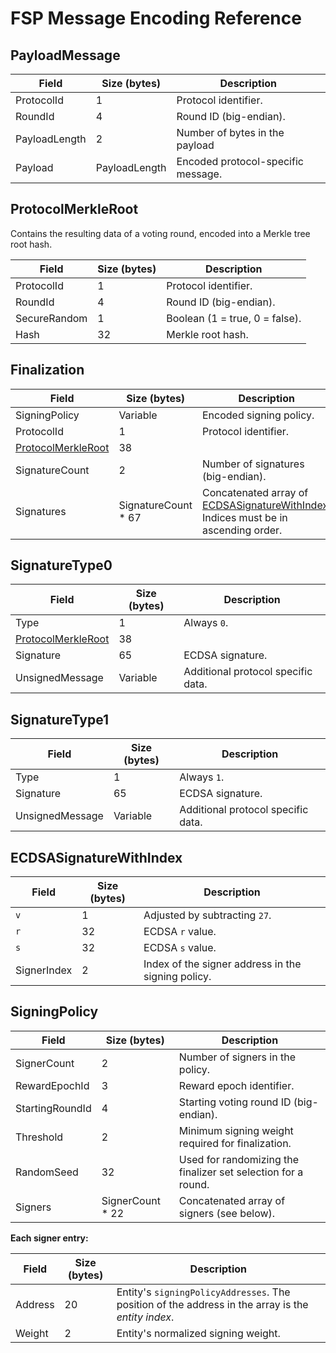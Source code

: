 # FSP Message Encoding Reference

## PayloadMessage

| **Field**     | **Size (bytes)** | **Description**                    |
| ------------- | ---------------- | ---------------------------------- |
| ProtocolId    | 1                | Protocol identifier.               |
| RoundId       | 4                | Round ID (big-endian).             |
| PayloadLength | 2                | Number of bytes in the payload     |
| Payload       | PayloadLength    | Encoded protocol-specific message. |

## ProtocolMerkleRoot
Contains the resulting data of a voting round, encoded into a Merkle tree root hash.

| **Field**    | **Size (bytes)** | **Description**                |
| ------------ | ---------------- | ------------------------------ |
| ProtocolId   | 1                | Protocol identifier.           |
| RoundId      | 4                | Round ID (big-endian).         |
| SecureRandom | 1                | Boolean (1 = true, 0 = false). |
| Hash         | 32               | Merkle root hash.              |

## Finalization

| **Field**                                 | **Size (bytes)**    | **Description**                                                                                                |
| ----------------------------------------- | ------------------- | -------------------------------------------------------------------------------------------------------------- |
| SigningPolicy                             | Variable            | Encoded signing policy.                                                                                        |
| ProtocolId                                | 1                   | Protocol identifier.                                                                                           |
| [ProtocolMerkleRoot](#protocolmerkleroot) | 38                  |                                                                                                                |
| SignatureCount                            | 2                   | Number of signatures (big-endian).                                                                             |
| Signatures                                | SignatureCount * 67 | Concatenated array of [ECDSASignatureWithIndex](#ecdsasignaturewithindex). Indices must be in ascending order. |

## SignatureType0

| **Field**                                 | **Size (bytes)** | **Description**                    |
| ----------------------------------------- | ---------------- | ---------------------------------- |
| Type                                      | 1                | Always `0`.                        |
| [ProtocolMerkleRoot](#protocolmerkleroot) | 38               |                                    |
| Signature                                 | 65               | ECDSA signature.                   |
| UnsignedMessage                           | Variable         | Additional protocol specific data. |

## SignatureType1

| **Field**       | **Size (bytes)** | **Description**                    |
| --------------- | ---------------- | ---------------------------------- |
| Type            | 1                | Always `1`.                        |
| Signature       | 65               | ECDSA signature.                   |
| UnsignedMessage | Variable         | Additional protocol specific data. |

## ECDSASignatureWithIndex

| **Field**   | **Size (bytes)** | **Description**                                    |
| ----------- | ---------------- | -------------------------------------------------- |
| `v`         | 1                | Adjusted by subtracting `27`.                      |
| `r`         | 32               | ECDSA `r` value.                                   |
| `s`         | 32               | ECDSA `s` value.                                   |
| SignerIndex | 2                | Index of the signer address in the signing policy. |

## SigningPolicy

| **Field**       | **Size (bytes)** | **Description**                                               |
| --------------- | ---------------- | ------------------------------------------------------------- |
| SignerCount     | 2                | Number of signers in the policy.                              |
| RewardEpochId   | 3                | Reward epoch identifier.                                      |
| StartingRoundId | 4                | Starting voting round ID (big-endian).                        |
| Threshold       | 2                | Minimum signing weight required for finalization.             |
| RandomSeed      | 32               | Used for randomizing the finalizer set selection for a round. |
| Signers         | SignerCount * 22 | Concatenated array of signers (see below).                    |

**Each signer entry:**

| **Field** | **Size (bytes)** | **Description**                                                                                    |
| --------- | ---------------- |----------------------------------------------------------------------------------------------------|
| Address   | 20               | Entity's `signingPolicyAddresses`. The position of the address in the array is the _entity index_. |
| Weight    | 2                | Entity's normalized signing weight.                                                                |
